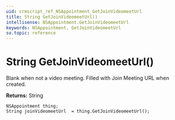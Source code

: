 ```yaml
---
uid: crmscript_ref_NSAppointment_GetJoinVideomeetUrl
title: String GetJoinVideomeetUrl()
intellisense: NSAppointment.GetJoinVideomeetUrl
keywords: NSAppointment, GetJoinVideomeetUrl
so.topic: reference
---
```


# String GetJoinVideomeetUrl()

Blank when not a video meeting. Filled with Join Meeting URL when created.

**Returns:** String

```crmscript
NSAppointment thing;
String joinVideomeetUrl  = thing.GetJoinVideomeetUrl();
```

